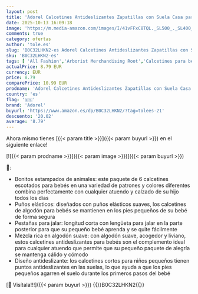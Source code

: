 ```yaml
---
layout: post
title: 'Adorel Calcetines Antideslizantes Zapatillas con Suela Casa para Bebé Pack de 6 Dulces Animales 1-3 Años  Talla del Fabricante M '
date: 2025-10-13 16:09:18
image: 'https://m.media-amazon.com/images/I/41vFFxC8TQL._SL500_._SL400_.jpg'
comments: true
category: ofertas
author: 'tole.es'
slug: 'B0C32LHKN2-es Adorel Calcetines Antideslizantes Zapatillas con Suela...'
sku: 'B0C32LHKN2-es'
tags: [ 'All Fashion','Arborist Merchandising Root','Calcetines para bebés niña','Calcetines y medias para bebés niña','Moda','Moda Bebé','Premium','Ropa para bebés niña','Ropa y zapatos para bebés niña','Self Service','Special Features Stores','adorel','bebé','c8538d25-3af9-48d3-aeff-5f3ce5572a36_0','c8538d25-3af9-48d3-aeff-5f3ce5572a36_5201','c8538d25-3af9-48d3-aeff-5f3ce5572a36_6801','🇪🇸', ]
actualPrice: 8.79 EUR
currency: EUR
price: 8.79
comparePrice: 10.99 EUR
prodname: 'Adorel Calcetines Antideslizantes Zapatillas con Suela Casa para Bebé Pack de 6 Dulces Animales 1-3 Años  Talla del Fabricante M '
country: 'es'
flag: '🇪🇸'
brand: 'Adorel'
buyurl: 'https://www.amazon.es/dp/B0C32LHKN2/?tag=tolees-21'
descuento: '20.02'
average: '8.79'
---
```


Ahora mismo tienes [{{< param title >}}]({{< param buyurl >}}) en el siguiente enlace!

[![{{< param prodname >}}]({{< param image >}})]({{< param buyurl >}})

🔎:

- Bonitos estampados de animales: este paquete de 6 calcetines escotados para bebés en una variedad de patrones y colores diferentes combina perfectamente con cualquier atuendo y calzado de su hijo todos los días
- Puños elásticos: diseñados con puños elásticos suaves, los calcetines de algodón para bebés se mantienen en los pies pequeños de su bebé de forma segura
- Pestañas para jalar: longitud corta con lengüeta para jalar en la parte posterior para que su pequeño bebé aprenda y se quite fácilmente
- Mezcla rica en algodón suave: con algodón suave, acogedor y liviano, estos calcetines antideslizantes para bebés son el complemento ideal para cualquier atuendo que permite que su pequeño paquete de alegría se mantenga cálido y cómodo
- Diseño antideslizante: los calcetines cortos para niños pequeños tienen puntos antideslizantes en las suelas, lo que ayuda a que los pies pequeños agarren el suelo durante los primeros pasos del bebé

[🛒 Visítala!!!]({{< param buyurl >}})
{{<world>}}B0C32LHKN2{{</world>}}
